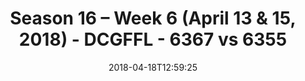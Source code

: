 ---
title: Season 16 – Week 6 (April 13 & 15, 2018) - DCGFFL - 6367 vs 6355
teams_score:
- team: 6367
  score: 18
- team: 6355
  score: 19
mvp: ''
game-ball: ''
season: 16
week: 6
date: '2018-04-18T12:59:25'
pageid: season-16-week-6-april-13-15-2018-6367-vs-6355
---